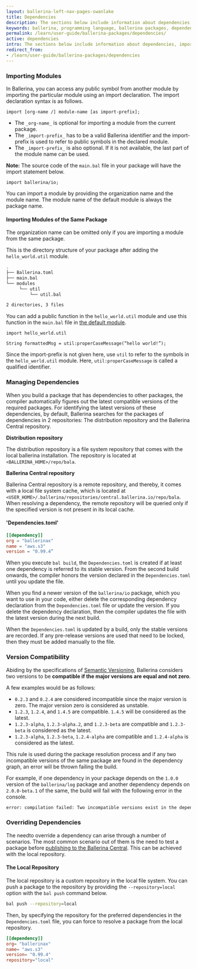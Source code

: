 ```yaml
---
layout: ballerina-left-nav-pages-swanlake
title: Dependencies
description: The sections below include information about dependencies, imports, and how they can be used in your package.
keywords: ballerina, programming language, ballerina packages, dependencies, importing modules
permalink: /learn/user-guide/ballerina-packages/dependencies/
active: dependencies
intro: The sections below include information about dependencies, imports, and how they can be used in your package.
redirect_from:
- /learn/user-guide/ballerina-packages/dependencies
---
```


### Importing Modules

In Ballerina, you can access any public symbol from another module by importing the particular module using an import declaration. The import declaration syntax is as follows.

```bal
import [org-name /] module-name [as import-prefix];
```

* The `_org-name_` is optional for importing a module from the current package.
* The `_import-prefix_` has to be a valid Ballerina identifier and the import-prefix is used to refer to public symbols in the declared module.
* The `_import-prefix_` is also optional. If it is not available, the last part of the module name can be used.

**Note:** The source code of the `main.bal` file in your package will have the import statement below.

```bal
import ballerina/io;
```

You can import a module by providing the organization name and the module name. The module name of the default module is always the package name.

#### Importing Modules of the Same Package

The organization name can be omitted only if you are importing a module from the same package. 

This is the directory structure of your package after adding the `hello_world.util` module.

```bash
.
├── Ballerina.toml
├── main.bal
└── modules
     └── util
         └── util.bal

2 directories, 3 files
```

You can add a public function in the `hello_world.util` module and use this function in the `main.bal` file in [the default module](/learn/user-guide/ballerina-packages/modules/#the-default-module).

```bal
import hello_world.util

String formattedMsg = util:properCaseMessage(“hello world!”);
```

Since the import-prefix is not given here, use `util` to refer to the symbols in the `hello_world.util` module. Here, `util:properCaseMessage` is called a qualified identifier.

### Managing Dependencies

When you build a package that has dependencies to other packages, the compiler automatically figures out the latest compatible versions of the required packages. 
For identifying the latest versions of these dependencies, by default, Ballerina searches for the packages of dependencies in 2 repositories: The distribution repository and the Ballerina Central repository.

**Distribution repository**

The distribution repository is a file system repository that comes with the local ballerina installation. The repository is located at `<BALLERINA_HOME>/repo/bala`.

**Ballerina Central repository**

Ballerina Central repository is a remote repository, and thereby, it comes with a local file system cache, which is located at `<USER_HOME>/.ballerina/repositories/central.ballerina.io/repo/bala`. When resolving a dependency, the remote repository will be queried only if the specified version is not present in its local cache.

#### 'Dependencies.toml'

```toml
[[dependency]]
org = "ballerinax"
name = "aws.s3"
version = "0.99.4”
```

When you execute `bal build`, the `Dependencies.toml` is created if at least one dependency is referred to its stable version. From the second build onwards, the compiler honors the version declared in the `Dependencies.toml` until you update the file.

When you find a newer version of the `ballerina/io` package, which you want to use in your code, either delete the corresponding dependency declaration from the `Dependencies.toml` file or update the version. If you delete the dependency declaration, then the compiler updates the file with the latest version during the next build.

When the `Dependencies.toml` is updated by a build, only the stable versions are recorded. If any pre-release versions are used that need to be locked, then they must be added manually to the file.

### Version Compatibility

Abiding by the specifications of [Semantic Versioning](https://semver.org/), Ballerina considers two versions to be **compatible if the major versions are equal and not zero**.

A few examples would be as follows:

* `0.2.3` and `0.2.4` are considered incompatible since the major version is zero. The major version zero is considered as unstable.
* `1.2.3`, `1.2.4`, and `1.4.5` are compatible. `1.4.5` will be considered as the latest.
* `1.2.3-alpha`, `1.2.3-alpha.2`, and `1.2.3-beta` are compatible and `1.2.3-beta` is considered as the latest.
* `1.2.3-alpha`, `1.2.3-beta`, `1.2.4-alpha` are compatible and `1.2.4-alpha` is considered as the latest.

This rule is used during the package resolution process and if any two incompatible versions of the same package are found in the dependency graph, an error will be thrown failing the build.

For example, if one dependency in your package depends on the `1.0.0` version of the `ballerina/log` package and another dependency depends on `2.0.0-beta.1` of the same, the build will fail with the following error in the console.

```bash
error: compilation failed: Two incompatible versions exist in the dependency graph: ballerina/log versions: 1.0.0, 2.0.0-beta.1
```

### Overriding Dependencies

The needto override a dependency can arise through a number of scenarios. The most common scenario out of them is the need to test a package 
before [publishing to the Ballerina Central](/learn/user-guide/ballerina-packages/sharing-a-library-package/#publishing-a-library-package-to-ballerina-central). This can be achieved with the local repository.

#### The Local Repository

The local repository is a custom repository in the local file system. You can push a package to the repository by providing the `--repository=local` option  with the `bal push` command below.

```bash
bal push --repository=local
```

Then, by specifying the repository for the preferred dependencies in the `Dependencies.toml` file, you can force to resolve a package from the local repository.

```toml
[[dependency]]
org= "ballerinax"
name= "aws.s3"
version= "0.99.4"
repository="local"
```
